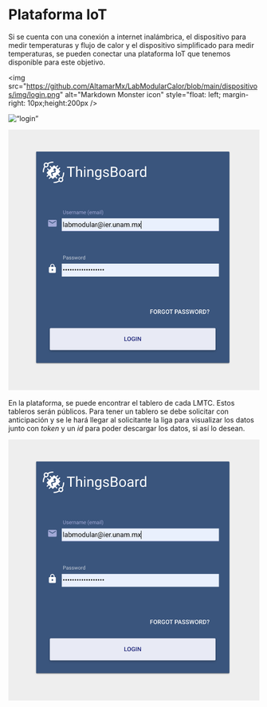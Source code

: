 # Plataforma IoT

Si se cuenta con una conexión a internet inalámbrica, el dispositivo para medir temperaturas y flujo de calor y el dispositivo simplificado para medir temperaturas, se pueden conectar una plataforma IoT que tenemos disponible para este objetivo.


<img src="https://github.com/AltamarMx/LabModularCalor/blob/main/dispositivos/img/login.png"
     alt="Markdown Monster icon"
     style="float: left; margin-right: 10px;height:200px />

<img src=“” alt=“login” style="width:500px;height:600px;">


![login](https://github.com/AltamarMx/LabModularCalor/blob/main/dispositivos/img/login.png)

En la plataforma, se puede encontrar el tablero de cada LMTC. Estos tableros serán públicos. 
Para tener un tablero se debe solicitar con anticipación y se le hará llegar al solicitante la liga para visualizar los datos junto con  _token_ y un _id_ para poder descargar los datos, si así lo desean.


![login](https://github.com/AltamarMx/LabModularCalor/blob/main/dispositivos/img/login.png)